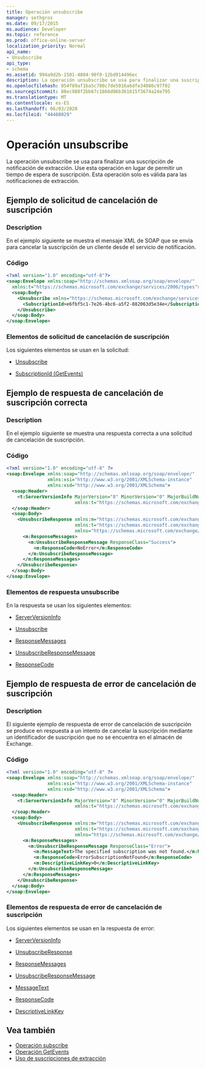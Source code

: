 ```yaml
---
title: Operación unsubscribe
manager: sethgros
ms.date: 09/17/2015
ms.audience: Developer
ms.topic: reference
ms.prod: office-online-server
localization_priority: Normal
api_name:
- Unsubscribe
api_type:
- schema
ms.assetid: 994a9d2b-1501-4804-90f0-12bd914496ec
description: La operación unsubscribe se usa para finalizar una suscripción de notificación de extracción. Use esta operación en lugar de permitir un tiempo de espera de suscripción. Esta operación solo es válida para las notificaciones de extracción.
ms.openlocfilehash: 054f89af1ba5c780c7de5016a6dfe34086c97f02
ms.sourcegitcommit: 88ec988f2bb67c1866d06b361615f3674a24e795
ms.translationtype: MT
ms.contentlocale: es-ES
ms.lasthandoff: 06/03/2020
ms.locfileid: "44468029"
---
```

# <a name="unsubscribe-operation"></a>Operación unsubscribe

La operación unsubscribe se usa para finalizar una suscripción de notificación de extracción. Use esta operación en lugar de permitir un tiempo de espera de suscripción. Esta operación solo es válida para las notificaciones de extracción.
  
## <a name="unsubscribe-request-example"></a>Ejemplo de solicitud de cancelación de suscripción

### <a name="description"></a>Description

En el ejemplo siguiente se muestra el mensaje XML de SOAP que se envía para cancelar la suscripción de un cliente desde el servicio de notificación.
  
### <a name="code"></a>Código

```XML
<?xml version="1.0" encoding="utf-8"?>
<soap:Envelope xmlns:soap="http://schemas.xmlsoap.org/soap/envelope/"
  xmlns:t="https://schemas.microsoft.com/exchange/services/2006/types">
  <soap:Body>
    <Unsubscribe xmlns="https://schemas.microsoft.com/exchange/services/2006/messages">
      <SubscriptionId>e6fbf5c1-7e26-4bc6-a5f2-882063d5e34e</SubscriptionId>  
    </Unsubscribe>
  </soap:Body>
</soap:Envelope>
```

### <a name="unsubscribe-request-elements"></a>Elementos de solicitud de cancelación de suscripción

Los siguientes elementos se usan en la solicitud:
  
- [Unsubscribe](unsubscribe.md)
    
- [SubscriptionId (GetEvents)](subscriptionid-getevents.md)
    
## <a name="successful-unsubscribe-response-example"></a>Ejemplo de respuesta de cancelación de suscripción correcta

### <a name="description"></a>Description

En el ejemplo siguiente se muestra una respuesta correcta a una solicitud de cancelación de suscripción.
  
### <a name="code"></a>Código

```xml
<?xml version="1.0" encoding="utf-8" ?>
<soap:Envelope xmlns:soap="http://schemas.xmlsoap.org/soap/envelope/" 
               xmlns:xsi="http://www.w3.org/2001/XMLSchema-instance" 
               xmlns:xsd="http://www.w3.org/2001/XMLSchema">
  <soap:Header>
    <t:ServerVersionInfo MajorVersion="8" MinorVersion="0" MajorBuildNumber="628" MinorBuildNumber="0" 
                         xmlns:t="https://schemas.microsoft.com/exchange/services/2006/types" />
  </soap:Header>
  <soap:Body>
    <UnsubscribeResponse xmlns:m="https://schemas.microsoft.com/exchange/services/2006/messages" 
                         xmlns:t="https://schemas.microsoft.com/exchange/services/2006/types" 
                         xmlns="https://schemas.microsoft.com/exchange/services/2006/messages">
      <m:ResponseMessages>
        <m:UnsubscribeResponseMessage ResponseClass="Success">
          <m:ResponseCode>NoError</m:ResponseCode>
        </m:UnsubscribeResponseMessage>
      </m:ResponseMessages>
    </UnsubscribeResponse>
  </soap:Body>
</soap:Envelope>
```

### <a name="unsubscribe-response-elements"></a>Elementos de respuesta unsubscribe

En la respuesta se usan los siguientes elementos:
  
- [ServerVersionInfo](serverversioninfo.md)
    
- [Unsubscribe](unsubscribe.md)
    
- [ResponseMessages](responsemessages.md)
    
- [UnsubscribeResponseMessage](unsubscriberesponsemessage.md)
    
- [ResponseCode](responsecode.md)
    
## <a name="unsubscribe-error-response-example"></a>Ejemplo de respuesta de error de cancelación de suscripción

### <a name="description"></a>Description

El siguiente ejemplo de respuesta de error de cancelación de suscripción se produce en respuesta a un intento de cancelar la suscripción mediante un identificador de suscripción que no se encuentra en el almacén de Exchange.
  
### <a name="code"></a>Código

```XML
<?xml version="1.0" encoding="utf-8" ?>
<soap:Envelope xmlns:soap="http://schemas.xmlsoap.org/soap/envelope/" 
               xmlns:xsi="http://www.w3.org/2001/XMLSchema-instance" 
               xmlns:xsd="http://www.w3.org/2001/XMLSchema">
  <soap:Header>
    <t:ServerVersionInfo MajorVersion="8" MinorVersion="0" MajorBuildNumber="628" MinorBuildNumber="0" 
                         xmlns:t="https://schemas.microsoft.com/exchange/services/2006/types" />
  </soap:Header>
  <soap:Body>
    <UnsubscribeResponse xmlns:m="https://schemas.microsoft.com/exchange/services/2006/messages" 
                         xmlns:t="https://schemas.microsoft.com/exchange/services/2006/types" 
                         xmlns="https://schemas.microsoft.com/exchange/services/2006/messages">
      <m:ResponseMessages>
        <m:UnsubscribeResponseMessage ResponseClass="Error">
          <m:MessageText>The specified subscription was not found.</m:MessageText>
          <m:ResponseCode>ErrorSubscriptionNotFound</m:ResponseCode>
          <m:DescriptiveLinkKey>0</m:DescriptiveLinkKey>
        </m:UnsubscribeResponseMessage>
      </m:ResponseMessages>
    </UnsubscribeResponse>
  </soap:Body>
</soap:Envelope>
```

### <a name="unsubscribe-error-response-elements"></a>Elementos de respuesta de error de cancelación de suscripción

Los siguientes elementos se usan en la respuesta de error:
  
- [ServerVersionInfo](serverversioninfo.md)
    
- [UnsubscribeResponse](unsubscriberesponse.md)
    
- [ResponseMessages](responsemessages.md)
    
- [UnsubscribeResponseMessage](unsubscriberesponsemessage.md)
    
- [MessageText](messagetext.md)
    
- [ResponseCode](responsecode.md)
    
- [DescriptiveLinkKey](descriptivelinkkey.md)
    
## <a name="see-also"></a>Vea también

- [Operación subscribe](subscribe-operation.md)
- [Operación GetEvents](getevents-operation.md)
- [Uso de suscripciones de extracción](https://msdn.microsoft.com/library/f956bc0e-2b25-4613-966b-54c65456897c%28Office.15%29.aspx)

